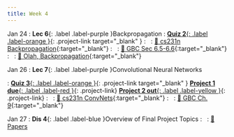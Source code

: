 ```yaml
---
title: Week 4
---
```


Jan 24
: **Lec 6**{: .label .label-purple }Backpropagation
: [**Quiz 2**{: .label .label-orange }](https://www.gradescope.com/courses/480760){: .project-link target="_blank" }
: &nbsp;
  : [📖 cs231n Backpropagation](https://cs231n.github.io/optimization-2/){:target="_blank"}
: &nbsp;
  : [📖 GBC Sec 6.5-6.6](https://www.deeplearningbook.org/contents/mlp.html#pf25){:target="_blank"}
: &nbsp;
  : [📖 Olah, Backpropagation](http://colah.github.io/posts/2015-08-Backprop/){:target="_blank"}



Jan 26
: **Lec 7**{: .label .label-purple }Convolutional Neural Networks
  <!-- : [Solution](#) -->
: [**Quiz 3**{: .label .label-orange }](https://www.gradescope.com/courses/480760){: .project-link target="_blank" } [**Project 1 due**{: .label .label-red }](/projects/project1/){: .project-link} [**Project 2 out**{: .label .label-yellow }](/projects/#project-2){: .project-link}
: &nbsp;
  : [📖 cs231n ConvNets](https://cs231n.github.io/convolutional-networks/){:target="_blank"}
: &nbsp;
  : [📖 GBC Ch. 9](https://www.deeplearningbook.org/contents/convnets.html){:target="_blank"}



Jan 27
: **Dis 4**{: .label .label-blue }Overview of Final Project Topics
: &nbsp;
  : [📖 Papers](/papers/)